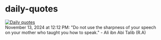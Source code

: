 # daily-quotes
[![Daily quotes](https://github.com/ceepu8/daily-quotes/actions/workflows/daily-quote.yml/badge.svg)](https://github.com/ceepu8/daily-quotes/actions/workflows/daily-quote.yml)<br/>
November 13, 2024 at 12:12 PM: "Do not use the sharpness of your speech on your mother who taught you how to speak." - Ali ibn Abi Talib (R.A)
